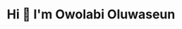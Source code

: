 <h1 align="center">Hi 👋 I'm Owolabi Oluwaseun</h1>
<!-- <h5 align="center">A passionate UI/UX Designer with 3 years experience,Cloud computing with over one year  experiennce...</h5> -->







